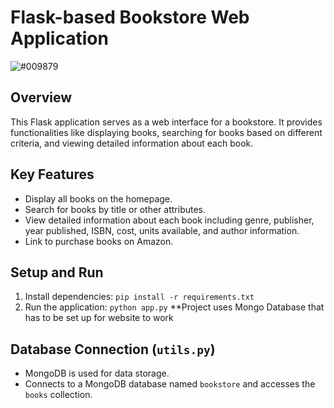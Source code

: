 # Flask-based Bookstore Web Application

![#009879](https://github.com/gabrielrosendo/sortedTale/assets/71938938/5cc194b8-bfa0-4bc5-a4a7-be5bbd6710d8)

## Overview
This Flask application serves as a web interface for a bookstore. It provides functionalities like displaying books, searching for books based on different criteria, and viewing detailed information about each book.

## Key Features
- Display all books on the homepage.
- Search for books by title or other attributes.
- View detailed information about each book including genre, publisher, year published, ISBN, cost, units available, and author information.
- Link to purchase books on Amazon.


## Setup and Run
1. Install dependencies: `pip install -r requirements.txt`
2. Run the application: `python app.py`
**Project uses Mongo Database that has to be set up for website to work


## Database Connection (`utils.py`)
- MongoDB is used for data storage.
- Connects to a MongoDB database named `bookstore` and accesses the `books` collection.
